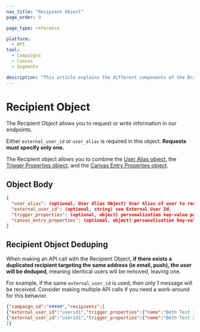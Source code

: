 ```yaml
---
nav_title: "Recipient Object"
page_order: 9

page_type: reference

platform:
  - API
tool:
  - Campaigns
  - Canvas
  - Segments

description: "This article explains the different components of the Braze Recipient object."
---
```


# Recipient Object

The Recipient Object allows you to request or write information in our endpoints.

Either `external_user_id` or `user_alias` is required in this object. __Requests must specify only one.__

The Recipient object allows you to combine the [User Alias object]({{site.baseurl}}/api/objects_filters/user_alias_object/), the [Trigger Properties object]({{site.baseurl}}/api/objects_filters/trigger_properties_object/), and the [Canvas Entry Properties object]({{site.baseurl}}/api/objects_filters/canvas_entry_properties_object/).

## Object Body
```json
{
  "user_alias": (optional, User Alias Object) User Alias of user to receive message,
  "external_user_id": (optional, string) see External User Id,
  "trigger_properties": (optional, object) personalization key-value pairs for this user when sending a Campaign or message; see Trigger Properties,
  "canvas_entry_properties": (optional, object) personalization key-value pairs for this user when triggering a Canvas; see Canvas Entry Properties
}
```

## Recipient Object Deduping

When making an API call with the Recipient Object, __if there exists a duplicated recipient targeting the same address (ie email, push), the user will be deduped__, meaning identical users will be removed, leaving one. 

For example, if the same `external_user_id` is used, then only 1 message will be received. Consider making multiple API calls if you need a work-around for this behavior.

```json
{"campaign_id":"#####","recipients":[
{"external_user_id":"userid1","trigger_properties":{"name":"Beth Test 1"}},
{"external_user_id":"userid1","trigger_properties":{"name":"Beth Test 2"}} 
]}
```